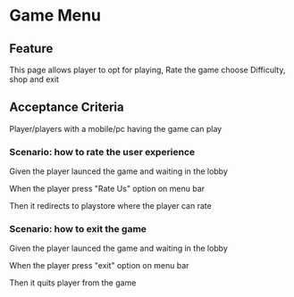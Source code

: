 # Game Menu

## Feature

This page allows player to opt for playing, Rate the game
choose Difficulty, shop and exit
 
## Acceptance Criteria
Player/players with a mobile/pc having the game can play



### Scenario: how to rate the user experience

  Given the player launced the game and waiting in the lobby

  When the player press "Rate Us" option on menu bar

  Then it redirects to playstore where the player can rate

### Scenario: how to exit the game

  Given the player launced the game and waiting in the lobby

  When the player press "exit" option on menu bar

  Then it quits player from the game
